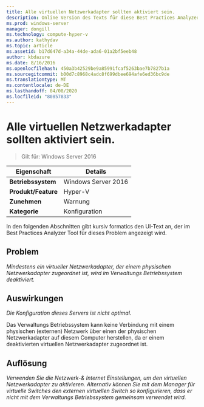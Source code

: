 ```yaml
---
title: Alle virtuellen Netzwerkadapter sollten aktiviert sein.
description: Online Version des Texts für diese Best Practices Analyzer Regel.
ms.prod: windows-server
manager: dongill
ms.technology: compute-hyper-v
ms.author: kathydav
ms.topic: article
ms.assetid: b17d647d-a34a-44de-ada6-01a2bf5eeb48
author: kbdazure
ms.date: 8/16/2016
ms.openlocfilehash: 450a3b42529be9a85991fcaf5263bae7b7827b1a
ms.sourcegitcommit: b00d7c8968c4adc8f699dbee694afe6ed36bc9de
ms.translationtype: MT
ms.contentlocale: de-DE
ms.lasthandoff: 04/08/2020
ms.locfileid: "80857833"
---
```

# <a name="all-virtual-network-adapters-should-be-enabled"></a>Alle virtuellen Netzwerkadapter sollten aktiviert sein.

>Gilt für: Windows Server 2016


  
|Eigenschaft|Details|  
|-|-|  
|**Betriebssystem**|Windows Server 2016|  
|**Produkt/Feature**|Hyper-V|  
|**Zunehmen**|Warnung|  
|**Kategorie**|Konfiguration|  
  
In den folgenden Abschnitten gibt kursiv formatics den UI-Text an, der im Best Practices Analyzer Tool für dieses Problem angezeigt wird.  
  
## <a name="issue"></a>Problem  
  
*Mindestens ein virtueller Netzwerkadapter, der einem physischen Netzwerkadapter zugeordnet ist, wird im Verwaltungs Betriebssystem deaktiviert.*  
  
## <a name="impact"></a>Auswirkungen  
  
*Die Konfiguration dieses Servers ist nicht optimal.*  
  
Das Verwaltungs Betriebssystem kann keine Verbindung mit einem physischen (externen) Netzwerk über einen der physischen Netzwerkadapter auf diesem Computer herstellen, da er einem deaktivierten virtuellen Netzwerkadapter zugeordnet ist.  
  
## <a name="resolution"></a>Auflösung  
  
*Verwenden Sie die Netzwerk-& Internet Einstellungen, um den virtuellen Netzwerkadapter zu aktivieren. Alternativ können Sie mit dem Manager für virtuelle Switches den externen virtuellen Switch so konfigurieren, dass er nicht mit dem Verwaltungs Betriebssystem gemeinsam verwendet wird.*  
  


